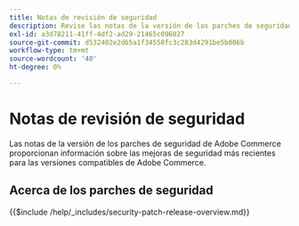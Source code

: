 ```yaml
---
title: Notas de revisión de seguridad
description: Revise las notas de la versión de los parches de seguridad de Adobe Commerce.
exl-id: a3d78211-41ff-4df2-ad29-21465c096027
source-git-commit: d532402e2d65a1f34558fc3c283d4291be5b006b
workflow-type: tm+mt
source-wordcount: '40'
ht-degree: 0%

---
```



# Notas de revisión de seguridad

Las notas de la versión de los parches de seguridad de Adobe Commerce proporcionan información sobre las mejoras de seguridad más recientes para las versiones compatibles de Adobe Commerce.

## Acerca de los parches de seguridad

{{$include /help/_includes/security-patch-release-overview.md}}
